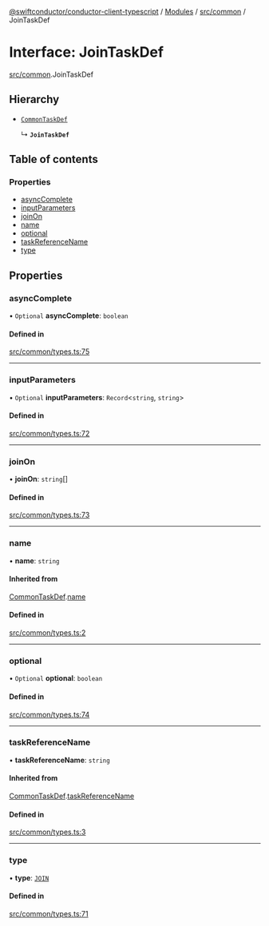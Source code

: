 [@swiftconductor/conductor-client-typescript](../README.md) / [Modules](../modules.md) / [src/common](../modules/src_common.md) / JoinTaskDef

# Interface: JoinTaskDef

[src/common](../modules/src_common.md).JoinTaskDef

## Hierarchy

- [`CommonTaskDef`](src_common.CommonTaskDef.md)

  ↳ **`JoinTaskDef`**

## Table of contents

### Properties

- [asyncComplete](src_common.JoinTaskDef.md#asynccomplete)
- [inputParameters](src_common.JoinTaskDef.md#inputparameters)
- [joinOn](src_common.JoinTaskDef.md#joinon)
- [name](src_common.JoinTaskDef.md#name)
- [optional](src_common.JoinTaskDef.md#optional)
- [taskReferenceName](src_common.JoinTaskDef.md#taskreferencename)
- [type](src_common.JoinTaskDef.md#type)

## Properties

### asyncComplete

• `Optional` **asyncComplete**: `boolean`

#### Defined in

[src/common/types.ts:75](https://github.com/swift-conductor/conductor-client-typescript/blob/9866b7c/src/common/types.ts#L75)

___

### inputParameters

• `Optional` **inputParameters**: `Record`\<`string`, `string`\>

#### Defined in

[src/common/types.ts:72](https://github.com/swift-conductor/conductor-client-typescript/blob/9866b7c/src/common/types.ts#L72)

___

### joinOn

• **joinOn**: `string`[]

#### Defined in

[src/common/types.ts:73](https://github.com/swift-conductor/conductor-client-typescript/blob/9866b7c/src/common/types.ts#L73)

___

### name

• **name**: `string`

#### Inherited from

[CommonTaskDef](src_common.CommonTaskDef.md).[name](src_common.CommonTaskDef.md#name)

#### Defined in

[src/common/types.ts:2](https://github.com/swift-conductor/conductor-client-typescript/blob/9866b7c/src/common/types.ts#L2)

___

### optional

• `Optional` **optional**: `boolean`

#### Defined in

[src/common/types.ts:74](https://github.com/swift-conductor/conductor-client-typescript/blob/9866b7c/src/common/types.ts#L74)

___

### taskReferenceName

• **taskReferenceName**: `string`

#### Inherited from

[CommonTaskDef](src_common.CommonTaskDef.md).[taskReferenceName](src_common.CommonTaskDef.md#taskreferencename)

#### Defined in

[src/common/types.ts:3](https://github.com/swift-conductor/conductor-client-typescript/blob/9866b7c/src/common/types.ts#L3)

___

### type

• **type**: [`JOIN`](../enums/src_common.TaskType.md#join)

#### Defined in

[src/common/types.ts:71](https://github.com/swift-conductor/conductor-client-typescript/blob/9866b7c/src/common/types.ts#L71)
